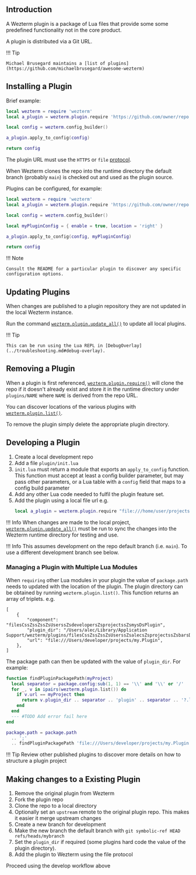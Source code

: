 
## Introduction

<!-- See also https://github.com/wez/wezterm/commit/e4ae8a844d8feaa43e1de34c5cc8b4f07ce525dd -->

A Wezterm plugin is a package of Lua files that provide
some some predefined functionality not in the core product.

A plugin is distributed via a Git URL.

!!! Tip

    Michael Brusegard maintains a [list of plugins](https://github.com/michaelbrusegard/awesome-wezterm)

## Installing a Plugin

Brief example:

```lua
local wezterm = require 'wezterm'
local a_plugin = wezterm.plugin.require 'https://github.com/owner/repo'

local config = wezterm.config_builder()

a_plugin.apply_to_config(config)

return config
```

The plugin URL must use the `HTTPS` or `file` [protocol](https://git-scm.com/book/en/v2/Git-on-the-Server-The-Protocols).

When Wezterm clones the repo into the runtime directory the default branch (probably `main`)
is checked out and used as the plugin source.

Plugins can be configured, for example:

```lua
local wezterm = require 'wezterm'
local a_plugin = wezterm.plugin.require 'https://github.com/owner/repo'

local config = wezterm.config_builder()

local myPluginConfig = { enable = true, location = 'right' }

a_plugin.apply_to_config(config, myPluginConfig)

return config
```

!!! Note

    Consult the README for a particular plugin to discover any specific configuration options.

## Updating Plugins

When changes are published to a plugin repository they are not updated in the local Wezterm instance.

Run the command [`wezterm.plugin.update_all()`](lua/wezterm.plugin/update_all.md) to update all local plugins.

!!! Tip

    This can be run using the Lua REPL in [DebugOverlay](../troubleshooting.md#debug-overlay).

## Removing a Plugin

When a plugin is first referenced, [`wezterm.plugin.require()`](lua/wezterm.plugin/require.md) will clone the repo if it doesn't already
exist and store it in the runtime directory under `plugins/NAME` where
`NAME` is derived from the repo URL.

You can discover locations of the various plugins with [`wezterm.plugin.list()`](lua/wezterm.plugin/list.md).

To remove the plugin simply delete the appropriate plugin directory.

## Developing a Plugin

1. Create a local development repo
2. Add a file `plugin/init.lua`
3. `init.lua` must return a module that exports an `apply_to_config`
   function. This function must accept at least a config builder parameter, but may
   pass other parameters, or a Lua table with a `config` field that maps
   to a config build parameter
4. Add any other Lua code needed to fulfil the plugin feature set.
5. Add the plugin using a local file url e.g.
   ```lua
   local a_plugin = wezterm.plugin.require "file:///home/user/projects/myPlugin"
   ```

!!! Info
    When changes are made to the local project, [`wezterm.plugin.update_all()`](lua/wezterm.plugin/update_all.md) must be run
    to sync the changes into the Wezterm runtime directory for testing and use.

!!! Info
    This assumes development on the repo default branch (i.e. `main`). To use a different
    development branch see below.

### Managing a Plugin with Multiple Lua Modules

When `requiring` other Lua modules in your plugin the value of `package.path` needs to updated
with the location of the plugin. The plugin directory can be obtained by running
`wezterm.plugin.list()`. This function returns an array of triplets. e.g.

```
[
    {
        "component": "filesCssZssZssZsUserssZsdevelopersZsprojectssZsmysDsPlugin",
        "plugin_dir": "/Users/alec/Library/Application Support/wezterm/plugins/filesCssZssZssZsUserssZsalecsZsprojectssZsbarsDswezterm",
        "url": "file:///Users/developer/projects/my.Plugin",
    },
]
```

The package path can then be updated with the value of `plugin_dir`. For example:

```lua
function findPluginPackagePath(myProject)
  local separator = package.config:sub(1, 1) == '\\' and '\\' or '/'
  for _, v in ipairs(wezterm.plugin.list()) do
    if v.url == myProject then
      return v.plugin_dir .. separator .. 'plugin' .. separator .. '?.lua'
    end
  end
  --- #TODO Add error fail here
end

package.path = package.path
  .. ';'
  .. findPluginPackagePath 'file:///Users/developer/projects/my.Plugin'
```

!!! Tip
    Review other published plugins to discover more details on how to structure a plugin project

## Making changes to a Existing Plugin

1. Remove the original plugin from Wezterm
1. Fork the plugin repo
1. Clone the repo to a local directory
1. Optionally set an `upstream` remote to the original plugin repo. This makes it easier it merge upstream changes
1. Create a new branch for development
1. Make the new branch the default branch with `git symbolic-ref HEAD refs/heads/mybranch`
1. Set the `plugin_dir` if required (some plugins hard code the value of the plugin directory).
1. Add the plugin to Wezterm using the file protocol

Proceed using the develop workflow above
